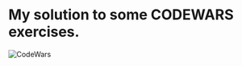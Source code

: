 # My solution to some CODEWARS exercises.

<img alt='CodeWars' src='https://www.codewars.com/users/PabloCabreraR/badges/large' />